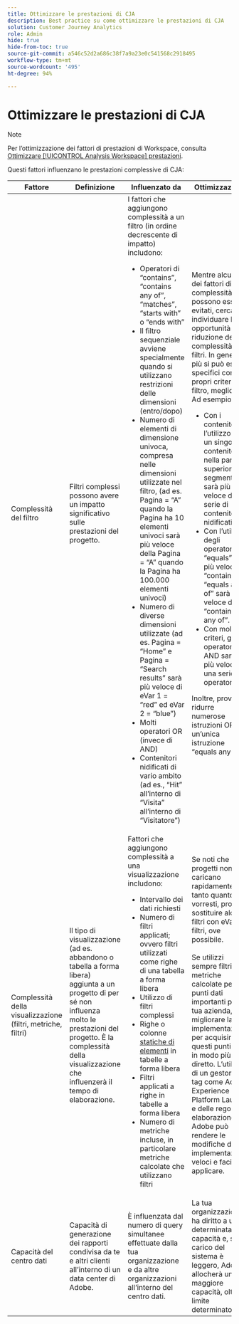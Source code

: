 ```yaml
---
title: Ottimizzare le prestazioni di CJA
description: Best practice su come ottimizzare le prestazioni di CJA
solution: Customer Journey Analytics
role: Admin
hide: true
hide-from-toc: true
source-git-commit: a546c52d2a686c38f7a9a23e0c541568c2918495
workflow-type: tm+mt
source-wordcount: '495'
ht-degree: 94%

---
```



# Ottimizzare le prestazioni di CJA

>[!NOTE]
>
>Per l’ottimizzazione dei fattori di prestazioni di Workspace, consulta [Ottimizzare [!UICONTROL Analysis Workspace] prestazioni](/help/analysis-workspace/workspace-faq/optimizing-performance.md).

Questi fattori influenzano le prestazioni complessive di CJA:

| Fattore | Definizione | Influenzato da | Ottimizzazione |
| --- | --- | --- | --- |
| Complessità del filtro | Filtri complessi possono avere un impatto significativo sulle prestazioni del progetto. | I fattori che aggiungono complessità a un filtro (in ordine decrescente di impatto) includono: <ul><li>Operatori di “contains”, “contains any of”, “matches”, “starts with” o “ends with” </li><li>Il filtro sequenziale avviene specialmente quando si utilizzano restrizioni delle dimensioni (entro/dopo) </li><li>Numero di elementi di dimensione univoca, compresa nelle dimensioni utilizzate nel filtro, (ad es. Pagina = “A” quando la Pagina ha 10 elementi univoci sarà più veloce della Pagina = “A” quando la Pagina ha 100.000 elementi univoci) </li><li>Numero di diverse dimensioni utilizzate (ad es. Pagina = “Home” e Pagina = “Search results” sarà più veloce di eVar 1 = “red” ed eVar 2 = “blue”)</li><li>Molti operatori OR (invece di AND)</li><li>Contenitori nidificati di vario ambito (ad es., “Hit” all’interno di “Visita” all’interno di “Visitatore”)</li></ul> | Mentre alcuni dei fattori di complessità non possono essere evitati, cerca di individuare le opportunità di riduzione della complessità dei filtri. In generale, più si può essere specifici con i propri criteri di filtro, meglio è. Ad esempio:<ul><li>Con i contenitori, l’utilizzo di un singolo contenitore nella parte superiore del segmento sarà più veloce di una serie di contenitori nidificati.</li><li>Con l’utilizzo degli operatori, “equals” sarà più veloce di “contains” e “equals any of” sarà più veloce di “contains any of”.</li><li>Con molti criteri, gli operatori AND saranno più veloci di una serie di operatori OR.</li></ul> Inoltre, prova a ridurre numerose istruzioni OR in un’unica istruzione “equals any of”. <br> |
| Complessità della visualizzazione (filtri, metriche, filtri) | Il tipo di visualizzazione (ad es. abbandono o tabella a forma libera) aggiunta a un progetto di per sé non influenza molto le prestazioni del progetto. È la complessità della visualizzazione che influenzerà il tempo di elaborazione. | Fattori che aggiungono complessità a una visualizzazione includono:<ul><li>Intervallo dei dati richiesti</li><li>Numero di filtri applicati; ovvero filtri utilizzati come righe di una tabella a forma libera</li><li>Utilizzo di filtri complessi</li><li>Righe o colonne [statiche di elementi](/help/analysis-workspace/visualizations/freeform-table/column-row-settings/manual-vs-dynamic-rows.md) in tabelle a forma libera</li><li>Filtri applicati a righe in tabelle a forma libera</li><li>Numero di metriche incluse, in particolare metriche calcolate che utilizzano filtri</li></ul> | Se noti che i tuoi progetti non si caricano rapidamente tanto quanto vorresti, prova a sostituire alcuni filtri con eVar e filtri, ove possibile.<br><br>Se utilizzi sempre filtri e metriche calcolate per punti dati importanti per la tua azienda, puoi migliorare la tua implementazione per acquisire questi punti dati in modo più diretto. L’utilizzo di un gestore di tag come Adobe Experience Platform Launch e delle regole di elaborazione di Adobe può rendere le modifiche di implementazione veloci e facili da applicare. |
| Capacità del centro dati | Capacità di generazione dei rapporti condivisa da te e altri clienti all’interno di un data center di Adobe. | È influenzata dal numero di query simultanee effettuate dalla tua organizzazione e da altre organizzazioni all’interno del centro dati. | La tua organizzazione ha diritto a una determinata capacità e, se il carico del sistema è leggero, Adobe ti allocherà una maggiore capacità, oltre il limite determinato. |



